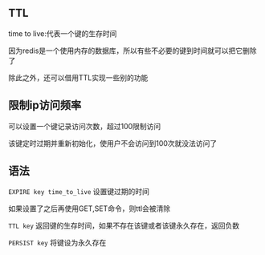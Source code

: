 ## TTL  
  
time to live:代表一个键的生存时间  
  
因为redis是一个使用内存的数据库，所以有些不必要的键到时间就可以把它删除了  
  
除此之外，还可以借用TTL实现一些别的功能  
  
## 限制ip访问频率  
  
可以设置一个键记录访问次数，超过100限制访问  
  
该键定时过期并重新初始化，使用户不会访问到100次就没法访问了  
  
## 语法  
  
`EXPIRE key time_to_live` 设置键过期的时间  
  
如果设置了之后再使用GET,SET命令，则ttl会被清除  
  
`TTL key` 返回键的生存时间，如果不存在该键或者该键永久存在，返回负数  
  
`PERSIST key` 将键设为永久存在  
